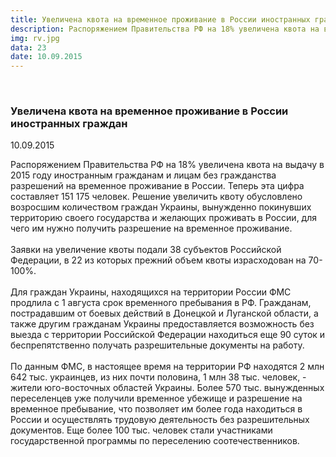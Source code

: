 ```yaml
---
title: Увеличена квота на временное проживание в России иностранных граждан
description: Распоряжением Правительства РФ на 18% увеличена квота на выдачу в 2015 году иностранным гражданам и лицам без гражданства разрешений на временное проживание в России. Теперь эта цифра составляет 151 175 человек.
img: rv.jpg
data: 23
date: 10.09.2015
---
```


<div class="row newsdetail">
<div class="md-2">&nbsp;</div>
<div class="md-8 news-detail">
			<article-image
			class="detail_picture"
			border="0"
			src="rv.jpg"
			width="500"
			height="341"
			alt="Увеличена квота на временное проживание в России иностранных граждан"
			title="Увеличена квота на временное проживание в России иностранных граждан"
			/></article-image>
				<h3>Увеличена квота на временное проживание в России иностранных граждан</h3>
					<p class="date-news">10.09.2015</p>
	<p>
				Распоряжением Правительства РФ на 18&#37; увеличена квота на выдачу в 2015 году иностранным гражданам и лицам без гражданства разрешений на временное проживание в России. Теперь эта цифра составляет 151 175 человек. Решение увеличить квоту обусловлено возросшим количеством граждан Украины, вынужденно покинувших территорию своего государства и желающих проживать в России, для чего им нужно получить разрешение на временное проживание.<br />
<br />
Заявки на увеличение квоты подали 38 субъектов Российской Федерации, в 22 из которых прежний объем квоты израсходован на 70-100&#37;.<br />
<br />
Для граждан Украины, находящихся на территории России ФМС продлила с 1 августа срок временного пребывания в РФ. Гражданам, пострадавшим от боевых действий в Донецкой и Луганской области, а также другим гражданам Украины предоставляется возможность без выезда с территории Российской Федерации находиться еще 90 суток и беспрепятственно получать разрешительные документы на работу.<br />
<br />
По данным ФМС, в настоящее время на территории РФ находятся 2 млн 642 тыс. украинцев, из них почти половина, 1 млн 38 тыс. человек, - жители юго-восточных областей Украины. Более 570 тыс. вынужденных переселенцев уже получили временное убежище и разрешение на временное пребывание, что позволяет им более года находиться в России и осуществлять трудовую деятельность без разрешительных документов. Еще более 100 тыс. человек стали участниками государственной программы по переселению соотечественников.	</p>
</div></div>